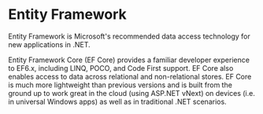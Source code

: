 # Entity Framework
Entity Framework is Microsoft's recommended data access technology for new applications in .NET. 

Entity Framework Core (EF Core) provides a familiar developer experience to EF6.x, including LINQ, POCO, and Code First support. EF Core also enables access to data across relational and non-relational stores. EF Core is much more lightweight than previous versions and is built from the ground up to work great in the cloud (using ASP.NET vNext) on devices (i.e. in universal Windows apps) as well as in traditional .NET scenarios.